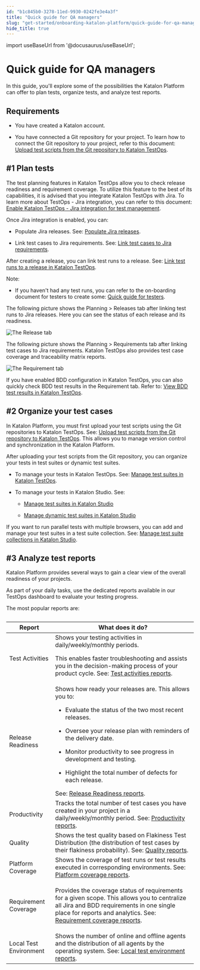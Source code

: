 ```yaml
---
id: "b1c845b0-3278-11ed-9930-0242fe3e4a3f"
title: "Quick guide for QA managers"
slug: "get-started/onboarding-katalon-platform/quick-guide-for-qa-managers"
hide_title: true
---
```

import useBaseUrl from '@docusaurus/useBaseUrl';


# <a id="concept-9537" class="anchor_top_offset"/><a id="ariaid-title1" class="anchor_top_offset"/>Quick guide for QA managers

<p xmlns="http://www.w3.org/1999/xhtml" className="p">In this guide, you'll   explore some of the possibilities the <span className="ph">Katalon Platform</span> can offer to plan tests, organize  tests, and analyze test reports.</p> 

## Requirements

<div xmlns="http://www.w3.org/1999/xhtml" className="p"><ul className="ul"><li className="li"><p className="p">You have created a Katalon account.</p></li><li className="li"><p className="p">You have connected a Git repository for  your project. To learn how to connect the Git repository to your project, refer to this document: <a className="xref" href="/organize/upload-test-scripts-from-the-git-repository-to-katalon-testops">Upload test scripts from the Git repository to <span className="ph">Katalon TestOps</span></a>.</p></li></ul></div>

## #1 Plan tests

<p xmlns="http://www.w3.org/1999/xhtml" className="p">The test planning features in <span className="ph">Katalon TestOps</span> allow you to check release readiness and requirement coverage. To  utilize this feature to the best of its capabilities, it is advised that you  integrate <span className="ph">Katalon TestOps</span> with Jira. To learn more about TestOps - Jira integration, you can refer to this document: <a className="xref" href="/organize/integration-for-organizing-tests/jira-integration/enable-katalon-testops---jira-integration-for-test-management">Enable <span className="ph">Katalon TestOps</span> - Jira integration for test management</a>.</p> 
<p xmlns="http://www.w3.org/1999/xhtml" className="p">Once Jira integration is enabled, you can:</p> 
<div xmlns="http://www.w3.org/1999/xhtml" className="p"><ul className="ul"><li className="li"><p className="p">Populate Jira releases. See: <a className="xref" href="/plan/integration-for-test-planning/populate-jira-releases">Populate Jira releases</a>.</p></li><li className="li"><p className="p">Link test cases to Jira requirements. See: <a className="xref" href="/plan/integration-for-test-planning/link-test-cases-to-jira-requirements">Link test cases to Jira requirements</a>.</p></li></ul></div>
<p xmlns="http://www.w3.org/1999/xhtml" className="p">After creating a release, you can link test runs to a release. See: <a className="xref" href="/plan/link-test-runs-to-a-release-in-katalon-testops">Link test runs to a release in <span className="ph">Katalon TestOps</span></a>. </p> 
<div xmlns="http://www.w3.org/1999/xhtml" className="p"><div className="note note note_note"><span className="note__title">Note:</span> <ul className="ul"><li className="li"><p className="p">If you haven't had any test runs, you can refer to the on-boarding  document for testers to create some: <a className="xref" href="/get-started/onboarding-katalon-platform/quick-guide-for-testers">Quick guide for testers</a>.</p></li></ul></div></div>
<p xmlns="http://www.w3.org/1999/xhtml" className="p">The following picture shows the <span className="ph uicontrol">Planning</span> &gt; <span className="ph uicontrol">Releases</span> tab after linking test runs to Jira releases. Here you can see the status of each release and its readiness.</p> 
<p xmlns="http://www.w3.org/1999/xhtml" className="p"><img className="image" src={useBaseUrl("/d43904f0-3281-11ed-9930-0242fe3e4a3f.png")} alt="The Release tab" /></p> 
<p xmlns="http://www.w3.org/1999/xhtml" className="p">The following picture shows the <span className="ph uicontrol">Planning</span> &gt; <span className="ph uicontrol">Requirements</span> tab after linking test cases to Jira requirements. <span className="ph">Katalon TestOps</span> also provides test case coverage and traceability matrix reports.</p> 
<p xmlns="http://www.w3.org/1999/xhtml" className="p"><img className="image" src={useBaseUrl("/d969a4b0-3282-11ed-9930-0242fe3e4a3f.png")} alt="The Requirement tab" /></p> 
<p xmlns="http://www.w3.org/1999/xhtml" className="p">If you have enabled BDD configuration in <span className="ph">Katalon TestOps</span>, you can also quickly check BDD test results in the <span className="ph uicontrol">Requirement</span> tab. Refer to: <a className="xref" href="/analyze/reports/view-test-reports/view-test-reports-in-katalon-testops/view-bdd-test-results-in-katalon-testops">View BDD test results in <span className="ph">Katalon TestOps</span></a>.</p> 

## #2 Organize your test cases

<p xmlns="http://www.w3.org/1999/xhtml" className="p">In  <span className="ph">Katalon Platform</span>, you must first upload your test scripts using the Git repositories to <span className="ph">Katalon TestOps</span>. See: <a className="xref" href="/organize/upload-test-scripts-from-the-git-repository-to-katalon-testops">Upload test scripts from the Git repository to <span className="ph">Katalon TestOps</span></a>. This allows you to manage version control and synchronization in the <span className="ph">Katalon Platform</span>. </p> 
<div xmlns="http://www.w3.org/1999/xhtml" className="p"> After uploading your test scripts from the Git repository, you can organize your tests in test suites or dynamic test suites.<ul className="ul"><li className="li"><p className="p">To manage your tests  in <span className="ph">Katalon TestOps</span>. See: <a className="xref" href="/organize/manage-tests/test-suite/manage-test-suites-in-katalon-testops">Manage test suites in Katalon TestOps</a>.</p></li><li className="li"><p className="p">To manage your tests in <span className="ph">Katalon Studio</span>. See:</p><ul className="ul"><li className="li"><p className="p"><a className="xref" href="/organize/manage-tests/test-suite/manage-test-suites-in-katalon-studio">Manage test suites in <span className="ph">Katalon Studio</span></a></p></li><li className="li"><p className="p"><a className="xref" href="/organize/manage-tests/dynamic-test-suite/manage-dynamic-test-suites-in-katalon-studio">Manage dynamic test suites in <span className="ph">Katalon Studio</span></a></p></li></ul></li></ul></div>
<p xmlns="http://www.w3.org/1999/xhtml" className="p">If you want to run parallel tests with multiple browsers, you can add and manage your test suites in a test suite collection. See: <a className="xref" href="/organize/manage-tests/manage-test-suite-collections-in-katalon-studio">Manage test suite collections in <span className="ph">Katalon Studio</span></a>.</p> 

## #3 Analyze test reports

<p xmlns="http://www.w3.org/1999/xhtml" className="p"><span className="ph">Katalon Platform</span> provides several ways to gain a clear view of the overall readiness of your projects.</p> 
    
<p xmlns="http://www.w3.org/1999/xhtml" className="p">As part of your daily tasks, use the dedicated reports available in our TestOps dashboard to evaluate your testing progress.</p> 
    
<p xmlns="http://www.w3.org/1999/xhtml" className="p">The most popular reports are: </p> 
<div xmlns="http://www.w3.org/1999/xhtml" className="p"><table className="table"><caption /><colgroup><col style={{width: '50%'}} /><col style={{width: '50%'}} /></colgroup><thead className="thead"><tr className><th className="entry anchor_top_offset" id="concept-9537__entry__1">Report</th><th className="entry anchor_top_offset" id="concept-9537__entry__2">What does it do?</th></tr></thead><tbody className="tbody"><tr className><td className="entry" headers="concept-9537__entry__1 concept-9537__entry__2 ">Test Activities</td><td className="entry" headers="concept-9537__entry__1 concept-9537__entry__2 ">Shows your testing activities in daily/weekly/monthly periods.<p className="p">This enables faster troubleshooting and assists you in the decision-making process of your product cycle. See: <a className="xref" href="/analyze/reports/view-test-reports/view-test-reports-in-katalon-testops/view-testops-dashboard/test-activities-reports">Test activities reports</a>.</p></td></tr><tr className><td className="entry" headers="concept-9537__entry__1 concept-9537__entry__2 ">Release Readiness</td><td className="entry" headers="concept-9537__entry__1 concept-9537__entry__2 ">Shows how ready your releases are. This allows you to:<div className="p"><ul className="ul"><li className="li"><p className="p">Evaluate the status of the two most recent releases.</p></li><li className="li"><p className="p">Oversee your release plan with reminders of the delivery date.</p></li><li className="li"><p className="p">Monitor productivity to see progress in development and testing.</p></li><li className="li"><p className="p">Highlight the total number of defects for each release.</p></li></ul></div>See: <a className="xref" href="/analyze/reports/view-test-reports/view-test-reports-in-katalon-testops/view-testops-dashboard/release-readiness-reports">Release Readiness reports</a>.</td></tr><tr className><td className="entry" headers="concept-9537__entry__1 concept-9537__entry__2 ">Productivity</td><td className="entry" headers="concept-9537__entry__1 concept-9537__entry__2 ">Tracks the total number of test cases you have created in your project in  a daily/weekly/monthly period. See: <a className="xref" href="/analyze/reports/view-test-reports/view-test-reports-in-katalon-testops/view-testops-dashboard/productivity-reports">Productivity reports</a>.</td></tr><tr className><td className="entry" headers="concept-9537__entry__1 concept-9537__entry__2 ">Quality</td><td className="entry" headers="concept-9537__entry__1 concept-9537__entry__2 ">Shows  the test quality based on Flakiness Test Distribution (the distribution of test cases by their flakiness probability). See: <a className="xref" href="/analyze/reports/view-test-reports/view-test-reports-in-katalon-testops/view-testops-dashboard/quality-reports">Quality reports</a>.</td></tr><tr className><td className="entry" headers="concept-9537__entry__1 concept-9537__entry__2 ">Platform Coverage</td><td className="entry" headers="concept-9537__entry__1 concept-9537__entry__2 ">Shows the coverage of test runs or test results executed in corresponding environments. See: <a className="xref" href="/analyze/reports/view-test-reports/view-test-reports-in-katalon-testops/view-testops-dashboard/platform-coverage-reports">Platform coverage reports</a>.</td></tr><tr className><td className="entry" headers="concept-9537__entry__1 concept-9537__entry__2 ">Requirement Coverage</td><td className="entry" headers="concept-9537__entry__1 concept-9537__entry__2 "><p className="p">Provides the coverage status of requirements for a given scope. This allows you to centralize all Jira and BDD requirements in one single place for reports and analytics. See: <a className="xref" href="/analyze/reports/view-test-reports/view-test-reports-in-katalon-testops/view-testops-dashboard/requirement-coverage-reports">Requirement coverage reports</a>.</p></td></tr><tr className><td className="entry" headers="concept-9537__entry__1 concept-9537__entry__2 ">Local Test Environment</td><td className="entry" headers="concept-9537__entry__1 concept-9537__entry__2 ">Shows the number of online and offline agents and the distribution of all agents by the operating system. See: <a className="xref" href="/analyze/reports/view-test-reports/view-test-reports-in-katalon-testops/view-testops-dashboard/local-test-environment-reports">Local test environment reports</a>.</td></tr></tbody></table></div>
